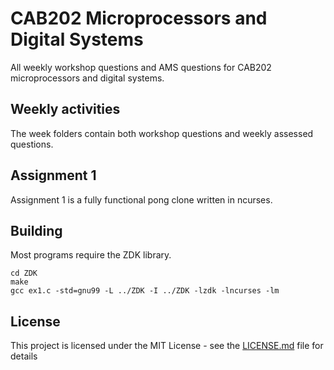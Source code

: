 # CAB202 Microprocessors and Digital Systems
All weekly workshop questions and AMS questions for CAB202 microprocessors and digital systems.

## Weekly activities
The week folders contain both workshop questions and weekly assessed questions.

## Assignment 1
Assignment 1 is a fully functional pong clone written in ncurses.

## Building
Most programs require the ZDK library.
```
cd ZDK
make
gcc ex1.c -std=gnu99 -L ../ZDK -I ../ZDK -lzdk -lncurses -lm 
```

## License

This project is licensed under the MIT License - see the [LICENSE.md](LICENSE.md) file for details
